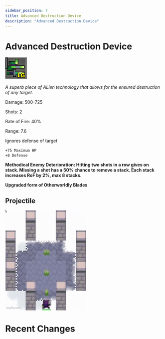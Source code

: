 ```yaml
---
sidebar_position: 7
title: Advanced Destruction Device
description: "Advanced Destruction Device"
---
```


# Advanced Destruction Device

![Advanced Destruction Device](https://github.com/Terracidal/Gifs/blob/1f44aac25f460bc3991b370195b43600b187ac21/Device.png)

<i>A superb piece of ALien technology that allows for the ensured destruction of any target.</i>


Damage: 500-725

Shots: 2

Rate of Fire: 40%

Range: 7.6

Ignores defense of target

    +75 Maximum HP
    +8 Defense

**Methodical Enemy Deterioration: Hitting two shots in a row gives on stack. Missing a shot has a 50% chance to remove a stack. Each stack increases RoF by 2%, max 8 stacks.**

**Upgraded form of Otherworldly Blades**

## Projectile

![ADT Projectile](https://github.com/Terracidal/Gifs/blob/b2e76a766f0678d91fd6380383d6224b8d422b89/9ff6wq.gif)

# Recent Changes

